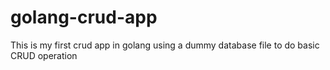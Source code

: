 # golang-crud-app
This is my first crud app in golang using a dummy database file to do basic CRUD operation
